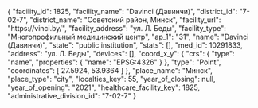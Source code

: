 {
    "facility_id": 1825,
    "facility_name": "Davinci (Давинчи)",
    "district_id": "7-02-7",
    "district_name": "Советский район, Минск",
    "facility_url": "https:\/\/vinci.by\/",
    "facility_address": "ул. Л. Беды",
    "facility_type": "Многопрофильный медицинский центр",
    "ap_1": "31",
    "name": "Davinci (Давинчи)",
    "state": "public institution",
    "stats": [],
    "med_id": 10291833,
    "address": "ул. Л. Беды",
    "devices": [],
    "coord_x_y": {
        "crs": {
            "type": "name",
            "properties": {
                "name": "EPSG:4326"
            }
        },
        "type": "Point",
        "coordinates": [
            27.5924,
            53.9364
        ]
    },
    "place_name": "Минск",
    "place_type": "city",
    "localties_key": 55,
    "year_of_closing": null,
    "year_of_opening": "2021",
    "healthcare_facility_key": 1825,
    "administrative_division_id": "7-02-7"
}